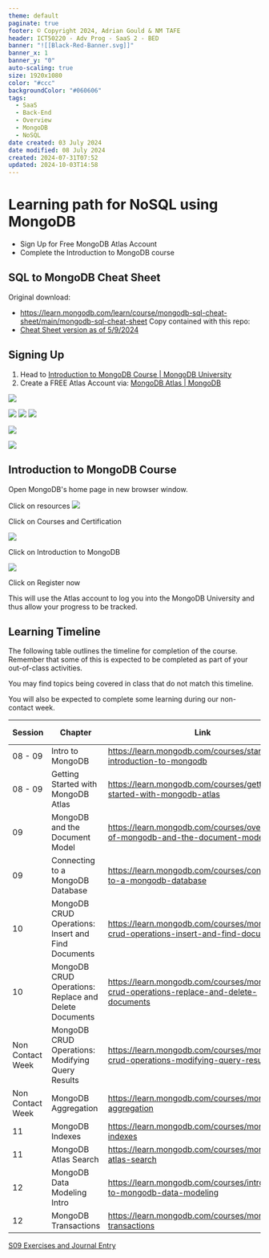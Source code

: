 ```yaml
---
theme: default
paginate: true
footer: © Copyright 2024, Adrian Gould & NM TAFE
header: ICT50220 - Adv Prog - SaaS 2 - BED
banner: "![[Black-Red-Banner.svg]]"
banner_x: 1
banner_y: "0"
auto-scaling: true
size: 1920x1080
color: "#ccc"
backgroundColor: "#060606"
tags:
  - SaaS
  - Back-End
  - Overview
  - MongoDB
  - NoSQL
date created: 03 July 2024
date modified: 08 July 2024
created: 2024-07-31T07:52
updated: 2024-10-03T14:58
---
```


# Learning path for NoSQL using MongoDB


- Sign Up for Free MongoDB Atlas Account
- Complete the Introduction to MongoDB course

## SQL to MongoDB Cheat Sheet

Original download:
- https://learn.mongodb.com/learn/course/mongodb-sql-cheat-sheet/main/mongodb-sql-cheat-sheet
Copy contained with this repo:
- [Cheat Sheet version as of 5/9/2024](../assets/SQLtoMongoDBCheatSheet1.pdf)




## Signing Up

1) Head
   to [Introduction to MongoDB Course | MongoDB University](https://learn.mongodb.com/learning-paths/introduction-to-mongodb)
2) Create a FREE Atlas Account
   via: [MongoDB Atlas | MongoDB](https://www.mongodb.com/cloud/atlas/register)

![](../assets/MongoDB-Learning-Path-20240905145654430.png)

![](../assets/MongoDB-Learning-Path-20240905145800687.png)
![](../assets/MongoDB-Learning-Path-20240905145810634.png)
![](../assets/MongoDB-Learning-Path-20240905145817076.png)

![](../assets/MongoDB-Learning-Path-20240905145823108.png)

![](../assets/MongoDB-Learning-Path-20240905145836669.png)


## Introduction to MongoDB Course

Open MongoDB's home page in new browser window.

Click on resources
![](../assets/MongoDB-Learning-Path-20240905152341334.png)

Click on Courses and Certification

![](../assets/MongoDB-Learning-Path-20240905152357471.png)


Click on Introduction to MongoDB

![](../assets/MongoDB-Learning-Path-20240905152403207.png)

Click on Register now

This will use the Atlas account to log you into the MongoDB University and thus allow your
progress to be tracked.


## Learning Timeline

The following table outlines the timeline for completion of the course. Remember that some
of this is expected to be completed as part of your out-of-class activities.

You may find topics being covered in class that do not match this timeline. 

You will also be expected to complete some learning during our non-contact week.

| Session          | Chapter                                               | Link                                                                                   | Duration (Mins) |
|------------------|-------------------------------------------------------|----------------------------------------------------------------------------------------|-----------------|
| 08 - 09          | Intro to MongoDB                                      | https://learn.mongodb.com/courses/start-here-introduction-to-mongodb                   | 15              |
| 08 - 09          | Getting Started with MongoDB Atlas                    | https://learn.mongodb.com/courses/getting-started-with-mongodb-atlas                   | 60              |
| 09               | MongoDB and the Document Model                        | https://learn.mongodb.com/courses/overview-of-mongodb-and-the-document-model           | 75              |
| 09               | Connecting to a MongoDB Database                      | https://learn.mongodb.com/courses/connecting-to-a-mongodb-database                     | 60              |
| 10               | MongoDB CRUD Operations: Insert and Find Documents    | https://learn.mongodb.com/courses/mongodb-crud-operations-insert-and-find-documents    | 105             |
| 10               | MongoDB CRUD Operations: Replace and Delete Documents | https://learn.mongodb.com/courses/mongodb-crud-operations-replace-and-delete-documents | 105             |
| Non Contact Week | MongoDB CRUD Operations: Modifying Query Results      | https://learn.mongodb.com/courses/mongodb-crud-operations-modifying-query-results      | 85              |
| Non Contact Week | MongoDB Aggregation                                   | https://learn.mongodb.com/courses/mongodb-aggregation                                  | 105             |
| 11               | MongoDB Indexes                                       | https://learn.mongodb.com/courses/mongodb-indexes                                      | 105             |
| 11               | MongoDB Atlas Search                                  | https://learn.mongodb.com/courses/mongodb-atlas-search                                 | 90              |
| 12               | MongoDB Data Modeling Intro                           | https://learn.mongodb.com/courses/introduction-to-mongodb-data-modeling                | 45              |
| 12               | MongoDB Transactions                                  | https://learn.mongodb.com/courses/mongodb-transactions                                 | 60              |


[S09 Exercises and Journal Entry](Session-09/S09-Exercises-and-Journal-Entry.md)
